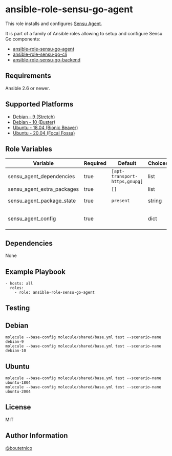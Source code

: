 ansible-role-sensu-go-agent
===========================

This role installs and configures [Sensu Agent](https://docs.sensu.io/sensu-go/latest/reference/agent/).

It is part of a family of Ansible roles allowing to setup and configure Sensu Go components:

- [ansible-role-sensu-go-agent](https://github.com/boutetnico/ansible-role-sensu-go-agent)
- [ansible-role-sensu-go-cli](https://github.com/boutetnico/ansible-role-sensu-go-cli)
- [ansible-role-sensu-go-backend](https://github.com/boutetnico/ansible-role-sensu-go-backend)

Requirements
------------

Ansible 2.6 or newer.

Supported Platforms
-------------------

- [Debian - 9 (Stretch)](https://wiki.debian.org/DebianStretch)
- [Debian - 10 (Buster)](https://wiki.debian.org/DebianBuster)
- [Ubuntu - 18.04 (Bionic Beaver)](http://releases.ubuntu.com/18.04/)
- [Ubuntu - 20.04 (Focal Fossa)](http://releases.ubuntu.com/20.04/)

Role Variables
--------------

| Variable                     | Required | Default                       | Choices   | Comments                                       |
|------------------------------|----------|-------------------------------|-----------|------------------------------------------------|
| sensu_agent_dependencies     | true     | `[apt-transport-https,gnupg]` | list      |                                                |
| sensu_agent_extra_packages   | true     | `[]`                          | list      |                                                |
| sensu_agent_package_state    | true     | `present`                     | string    | Use  `latest` to upgrade.                      |
| sensu_agent_config           | true     |                               | dict      | Configuration object, see `defaults/main.yml`. |

Dependencies
------------

None

Example Playbook
----------------

    - hosts: all
      roles:
        - role: ansible-role-sensu-go-agent

Testing
-------

## Debian

    molecule --base-config molecule/shared/base.yml test --scenario-name debian-9
    molecule --base-config molecule/shared/base.yml test --scenario-name debian-10

## Ubuntu

    molecule --base-config molecule/shared/base.yml test --scenario-name ubuntu-1804
    molecule --base-config molecule/shared/base.yml test --scenario-name ubuntu-2004

License
-------

MIT

Author Information
------------------

[@boutetnico](https://github.com/boutetnico)
